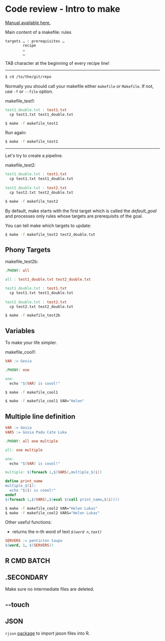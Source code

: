 # Code review - Intro to make

[Manual available here.](https://www.gnu.org/software/make/manual/make.html)

Main content of a makefile: rules

```
targets … : prerequisites …
        recipe
        …
        …
```

TAB character at the beginning of every recipe line!

***

```sh
$ cd /to/the/git/repo
```

Normally you should call your makefile either `makefile` or `Makefile`. If not, use `-f` or `--file` option.

makefile_test1:

```makefile
test1_double.txt : test1.txt
  cp test1.txt test1_double.txt
```

```sh
$ make -f makefile_test1
```

Run again:

```sh
$ make -f makefile_test1
```

***

Let's try to create a pipeline.

makefile_test2:

```makefile
test1_double.txt : test1.txt
  cp test1.txt test1_double.txt
  
test2_double.txt : test2.txt
  cp test2.txt test2_double.txt
```

```sh
$ make -f makefile_test2
```

By default, make starts with the first target which is called the _default_goal_ and processes only rules whose targets are prerequisits of the goal.  

You can tell make which targets to update:

```sh
$ make -f makefile_test2 test2_double.txt
```

## Phony Targets

makefile_test2b:

```makefile
.PHONY: all

all : test1_double.txt test2_double.txt

test1_double.txt : test1.txt
  cp test1.txt test1_double.txt
  
test2_double.txt : test2.txt
  cp test2.txt test2_double.txt
```

```sh
$ make -f makefile_test2b
```

## Variables

To make your life simpler.

makefile_cool1:

```makefile
VAR := Gosia

.PHONY: one

one:
  echo "$(VAR) is coool!"
```


```sh
$ make -f makefile_cool1
```

```sh
$ make -f makefile_cool1 VAR="Helen"
```

## Multiple line definition

```makefile
VAR := Gosia
VARS := Gosia Padu Cate Luka

.PHONY: all one multiple

all: one multiple

one:
  echo "$(VAR) is coool!"

multiple: $(foreach i,$(VARS),multiple_$(i))

define print_name
multiple_$(1):
  echo "$(1) is coool!"
endef
$(foreach i,$(VARS),$(eval $(call print_name,$(i))))
```

```sh
$ make -f makefile_cool2 VAR="Helen Lukas"
$ make -f makefile_cool2 VARS="Helen Lukas"
```

Other useful functions:

- returns the n-th word of text *`$(word n,text)`*

```makefile
SERVERS := penticton taupo
$(word, 1, $(SERVERS))
```

## R CMD BATCH


## .SECONDARY

Make sure no intermediate files are deleted.


## --touch


## JSON

`rjson` [package](https://www.tutorialspoint.com/r/r_json_files.htm) to import jason files into R.

























